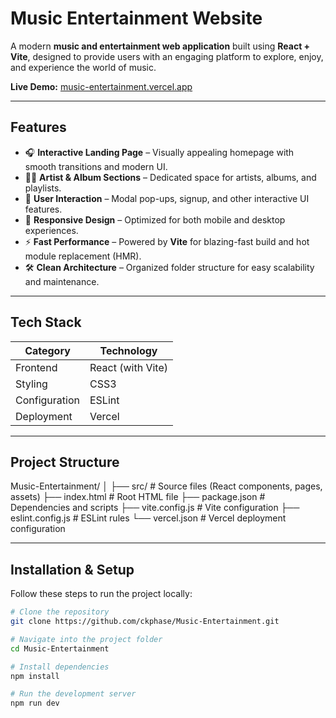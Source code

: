 # Music Entertainment Website

A modern **music and entertainment web application** built using **React + Vite**, designed to provide users with an engaging platform to explore, enjoy, and experience the world of music.

**Live Demo:** [music-entertainment.vercel.app](https://music-entertainment.vercel.app)

---

## Features

- 🎧 **Interactive Landing Page** – Visually appealing homepage with smooth transitions and modern UI.  
- 🧑‍🎤 **Artist & Album Sections** – Dedicated space for artists, albums, and playlists.  
- 💬 **User Interaction** – Modal pop-ups, signup, and other interactive UI features.  
- 🌈 **Responsive Design** – Optimized for both mobile and desktop experiences.  
- ⚡ **Fast Performance** – Powered by **Vite** for blazing-fast build and hot module replacement (HMR).  
- 🛠 **Clean Architecture** – Organized folder structure for easy scalability and maintenance.

---

## Tech Stack

| Category | Technology |
|-----------|-------------|
| Frontend | React (with Vite) |
| Styling | CSS3 |
| Configuration | ESLint |
| Deployment | Vercel |

---

## Project Structure

Music-Entertainment/
│
├── src/ # Source files (React components, pages, assets)
├── index.html # Root HTML file
├── package.json # Dependencies and scripts
├── vite.config.js # Vite configuration
├── eslint.config.js # ESLint rules
└── vercel.json # Vercel deployment configuration


---

## Installation & Setup

Follow these steps to run the project locally:

```bash
# Clone the repository
git clone https://github.com/ckphase/Music-Entertainment.git

# Navigate into the project folder
cd Music-Entertainment

# Install dependencies
npm install

# Run the development server
npm run dev
